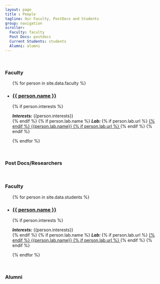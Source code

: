 ```yaml
---
layout: page
title : People
tagline: Our Faculty, PostDocs and Students
group: navigation
scroller:
  Faculty: faculty
  Post Docs: postdocs
  Current Students: students
  Alumni: alumni
---
```


<a class="anchor" name="faculty">&nbsp;</a>
### Faculty

<ul class="faculty-list">
{% for person in site.data.faculty %}
  <li><a href="{{person.url}}"><h3>{{ person.name }}</h3></a>

  {% if person.interests %}
    <h5 style="display:inline">Interests:</h5> {{person.interests}}
    <br />
  {% endif %}
  {% if person.lab.name %}
    <h5 style="display:inline">Lab: </h5> 
    {% if person.lab.url %}
      <a href="{{person.lab.url}}">
    {% endif %}
    {{person.lab.name}}
    {% if person.lab.url %}
      </a>
    {% endif %}
  {% endif %}
  </li>
{% endfor %}
</ul>


<a class="anchor" name="postdocs">&nbsp;</a>
### Post Docs/Researchers

<a class="anchor" name="students">&nbsp;</a>
### Faculty

<ul class="student-list">
{% for person in site.data.students %}
  <li><a href="{{person.url}}"><h3>{{ person.name }}</h3></a>

  {% if person.interests %}
    <h5 style="display:inline">Interests:</h5> {{person.interests}}
    <br />
  {% endif %}
  {% if person.lab.name %}
    <h5 style="display:inline">Lab: </h5> 
    {% if person.lab.url %}
      <a href="{{person.lab.url}}">
    {% endif %}
    {{person.lab.name}}
    {% if person.lab.url %}
      </a>
    {% endif %}
  {% endif %}
  </li>
{% endfor %}
</ul>


<a class="anchor" name="alumni">&nbsp;</a>
### Alumni
